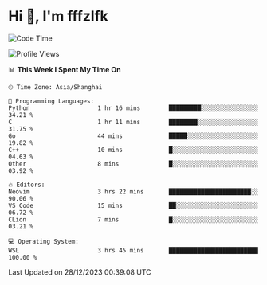 # Hi 👋, I'm fffzlfk

<!--START_SECTION:waka-->
![Code Time](http://img.shields.io/badge/Code%20Time-633%20hrs%2051%20mins-blue)

![Profile Views](http://img.shields.io/badge/Profile%20Views-6-blue)

📊 **This Week I Spent My Time On** 

```text
🕑︎ Time Zone: Asia/Shanghai

💬 Programming Languages: 
Python                   1 hr 16 mins        █████████░░░░░░░░░░░░░░░░   34.21 % 
C                        1 hr 11 mins        ████████░░░░░░░░░░░░░░░░░   31.75 % 
Go                       44 mins             █████░░░░░░░░░░░░░░░░░░░░   19.82 % 
C++                      10 mins             █░░░░░░░░░░░░░░░░░░░░░░░░   04.63 % 
Other                    8 mins              █░░░░░░░░░░░░░░░░░░░░░░░░   03.92 % 

🔥 Editors: 
Neovim                   3 hrs 22 mins       ███████████████████████░░   90.06 % 
VS Code                  15 mins             ██░░░░░░░░░░░░░░░░░░░░░░░   06.72 % 
CLion                    7 mins              █░░░░░░░░░░░░░░░░░░░░░░░░   03.21 % 

💻 Operating System: 
WSL                      3 hrs 45 mins       █████████████████████████   100.00 % 
```


 Last Updated on 28/12/2023 00:39:08 UTC
<!--END_SECTION:waka-->
